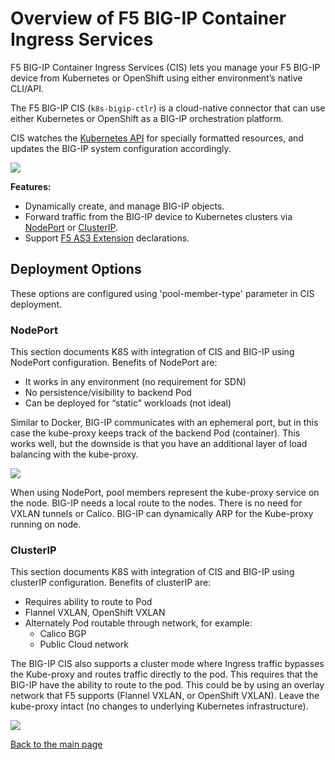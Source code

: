 # Overview of F5 BIG-IP Container Ingress Services

F5 BIG-IP Container Ingress Services (CIS) lets you manage your F5 BIG-IP device from Kubernetes or OpenShift using either environment’s native CLI/API.

The F5 BIG-IP CIS (`k8s-bigip-ctlr`) is a cloud-native connector that can use either Kubernetes or OpenShift as a BIG-IP orchestration platform.

CIS watches the [Kubernetes API](https://kubernetes.io/docs/concepts/overview/kubernetes-api/) for specially formatted resources, and updates the BIG-IP system configuration accordingly.

![](https://clouddocs.f5.com/containers/latest/_images/what-is-cis-diagram.png)  

**Features:**  
* Dynamically create, and manage BIG-IP objects.
* Forward traffic from the BIG-IP device to Kubernetes clusters via [NodePort](https://kubernetes.io/docs/concepts/services-networking/service/#nodeport) or [ClusterIP](https://kubernetes.io/docs/concepts/services-networking/service/#publishing-services-service-types).
* Support [F5 AS3 Extension](https://clouddocs.f5.com/products/extensions/f5-appsvcs-extension/latest/) declarations.  

## Deployment Options
These options are configured using 'pool-member-type' parameter in CIS deployment.

### NodePort
This section documents K8S with integration of CIS and BIG-IP using NodePort configuration. Benefits of NodePort are:

* It works in any environment (no requirement for SDN)
* No persistence/visibility to backend Pod
* Can be deployed for “static” workloads (not ideal)

Similar to Docker, BIG-IP communicates with an ephemeral port, but in this case the kube-proxy keeps track of the backend Pod (container). This works well, but the downside is that you have an additional layer of load balancing with the kube-proxy.

![](https://clouddocs.f5.com/containers/latest/_images/nodeport-diagram.png)

When using NodePort, pool members represent the kube-proxy service on the node. BIG-IP needs a local route to the nodes. There is no need for VXLAN tunnels or Calico. BIG-IP can dynamically ARP for the Kube-proxy running on node.

### ClusterIP
This section documents K8S with integration of CIS and BIG-IP using clusterIP configuration. Benefits of clusterIP are:

* Requires ability to route to Pod
* Flannel VXLAN, OpenShift VXLAN
* Alternately Pod routable through network, for example:
  * Calico BGP
  * Public Cloud network  

The BIG-IP CIS also supports a cluster mode where Ingress traffic bypasses the Kube-proxy and routes traffic directly to the pod. This requires that the BIG-IP have the ability to route to the pod. This could be by using an overlay network that F5 supports (Flannel VXLAN, or OpenShift VXLAN). Leave the kube-proxy intact (no changes to underlying Kubernetes infrastructure).

![](https://clouddocs.f5.com/containers/latest/_images/clusterip-diagram.png)  

[Back to the main page](https://github.com/SalinaYu/EKS-and-F5-Intergration#quick-start)